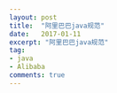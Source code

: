 ```yaml
---
layout: post
title:  "阿里巴巴java规范"
date:   2017-01-11
excerpt: "阿里巴巴java规范"
tag:
- java
- Alibaba
comments: true
---
```

<object   classid="clsid:CA8A9780-280D-11CF-A24D-444553540000"    border="0">             
              <param   name="SRC"   value="{{ site.url }}/assets/Java.pdf">     
</object>

<object width="800" height="600" data="http:{{ site.url }}/assets/Java.pdf" type="application/pdf"> <param name="src" value="http:{{ site.url }}/assets/Java.pdf"> </object>
